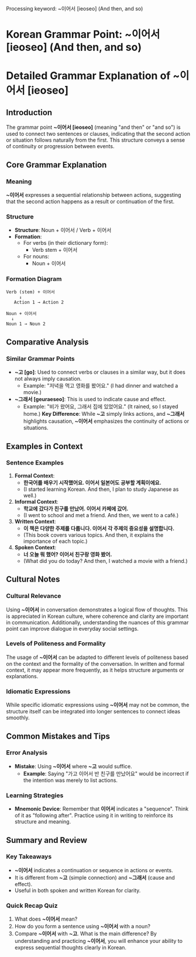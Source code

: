 Processing keyword: ~이어서 [ieoseo] (And then, and so)
# Korean Grammar Point: ~이어서 [ieoseo] (And then, and so)
# Detailed Grammar Explanation of ~이어서 [ieoseo]
## Introduction
The grammar point **~이어서 [ieoseo]** (meaning "and then" or "and so") is used to connect two sentences or clauses, indicating that the second action or situation follows naturally from the first. This structure conveys a sense of continuity or progression between events.
## Core Grammar Explanation
### Meaning
**~이어서** expresses a sequential relationship between actions, suggesting that the second action happens as a result or continuation of the first.
### Structure
- **Structure**: Noun + 이어서 / Verb + 이어서
- **Formation**:
  - For verbs (in their dictionary form): 
    - Verb stem + 이어서
  - For nouns:
    - Noun + 이어서
### Formation Diagram
```plaintext
Verb (stem) + 이어서
     ↓
   Action 1 → Action 2
```
```plaintext
Noun + 이어서
  ↓
Noun 1 → Noun 2
```
## Comparative Analysis
### Similar Grammar Points
- **~고 [go]**: Used to connect verbs or clauses in a similar way, but it does not always imply causation. 
  - Example: "저녁을 먹고 영화를 봤어요." (I had dinner and watched a movie.)
- **~그래서 [geuraeseo]**: This is used to indicate cause and effect.
  - Example: "비가 왔어요, 그래서 집에 있었어요." (It rained, so I stayed home.)
**Key Difference**: While **~고** simply links actions, and **~그래서** highlights causation, **~이어서** emphasizes the continuity of actions or situations.
## Examples in Context
### Sentence Examples
1. **Formal Context**:
   - **한국어를 배우기 시작했어요. 이어서 일본어도 공부할 계획이에요.**
   - (I started learning Korean. And then, I plan to study Japanese as well.)
2. **Informal Context**:
   - **학교에 갔다가 친구를 만났어. 이어서 카페에 갔어.**
   - (I went to school and met a friend. And then, we went to a café.)
3. **Written Context**:
   - **이 책은 다양한 주제를 다룹니다. 이어서 각 주제의 중요성을 설명합니다.**
   - (This book covers various topics. And then, it explains the importance of each topic.)
4. **Spoken Context**:
   - **너 오늘 뭐 했어? 이어서 친구랑 영화 봤어.**
   - (What did you do today? And then, I watched a movie with a friend.)
## Cultural Notes
### Cultural Relevance
Using **~이어서** in conversation demonstrates a logical flow of thoughts. This is appreciated in Korean culture, where coherence and clarity are important in communication. Additionally, understanding the nuances of this grammar point can improve dialogue in everyday social settings.
### Levels of Politeness and Formality
The usage of **~이어서** can be adapted to different levels of politeness based on the context and the formality of the conversation. In written and formal context, it may appear more frequently, as it helps structure arguments or explanations.
### Idiomatic Expressions
While specific idiomatic expressions using **~이어서** may not be common, the structure itself can be integrated into longer sentences to connect ideas smoothly.
## Common Mistakes and Tips
### Error Analysis
- **Mistake**: Using **~이어서** where **~고** would suffice.
  - **Example**: Saying "가고 이어서 반 친구를 만났어요" would be incorrect if the intention was merely to list actions.
  
### Learning Strategies
- **Mnemonic Device**: Remember that **이어서** indicates a "sequence". Think of it as "following after". Practice using it in writing to reinforce its structure and meaning.
## Summary and Review
### Key Takeaways
- **~이어서** indicates a continuation or sequence in actions or events.
- It is different from **~고** (simple connection) and **~그래서** (cause and effect).
- Useful in both spoken and written Korean for clarity.
### Quick Recap Quiz
1. What does **~이어서** mean?
2. How do you form a sentence using **~이어서** with a noun?
3. Compare **~이어서** with **~고**. What is the main difference?
By understanding and practicing **~이어서**, you will enhance your ability to express sequential thoughts clearly in Korean.
